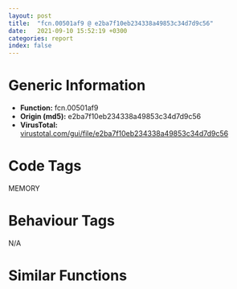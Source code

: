 ```yaml
---
layout: post
title:  "fcn.00501af9 @ e2ba7f10eb234338a49853c34d7d9c56"
date:   2021-09-10 15:52:19 +0300
categories: report
index: false
---
```


# Generic Information
- **Function:** fcn.00501af9
- **Origin (md5):** e2ba7f10eb234338a49853c34d7d9c56
- **VirusTotal:** [virustotal.com/gui/file/e2ba7f10eb234338a49853c34d7d9c56][virustotal_ref]

# Code Tags
<span class="tag" id="MEMORY">MEMORY</span>


# Behaviour Tags
<span class="bhv-tag" id="na">N/A</span>

# Similar Functions
<script type="text/javascript" src="https://www.gstatic.com/charts/loader.js"></script>
<script type="text/javascript">

    google.charts.load('current', {'packages':['corechart']});
    google.charts.setOnLoadCallback(drawChart);

    function drawChart() {
    var data = new google.visualization.DataTable();
        data.addColumn('number', 'X');
        data.addColumn('number', 'Y');
        data.addColumn({type: 'string', role: 'tooltip', 'p': {'html': true}});
        data.addColumn({'type': 'string', 'role': 'style'});
        
        data.addRows([
    [8.186683654785156, -32.507469177246094, '<b><a href="/report/fcn.00501af9@e2ba7f10eb234338a49853c34d7d9c56">fcn.00501af9</a><br>@e2ba7f10eb234338a49853c34d7d9c56</b><br>mov edi, edi<br>push ebp<br>mov ebp, esp<br>sub esp, 0x18<br>push ebx<br>push esi<br>push edi<br>xor ebx, ebx<br>push 1<br>push ebx<br>push ebx<br>push dword[ebp+8]<br>mov dword[ebp-0x10], ebx<br>mov dword[ebp-0xc], ebx<br>call fcn.004f6057<br>mov dword[ebp-0x18], eax<br>and eax, edx<br>add esp, 0x10<br>mov dword[ebp-0x14], edx<br>cmp eax, 0xffffffff<br>je 0x501b81<br>push 2<br>push ebx<br>push ebx<br>push dword[ebp+8]<br>call fcn.004f6057<br>mov ecx, eax<br>and ecx, edx<br>add esp, 0x10<br>cmp ecx, 0xffffffff<br>je 0x501b81<br>mov esi, dword[ebp+0xc]<br>mov edi, dword[ebp+0x10]<br>sub esi, eax<br>sbb edi, edx<br>js 0x501c16<br>jg 0x501b5a<br>cmp esi, ebx<br>jbe 0x501c16<br>mov ebx, 0x1000<br>push ebx<br>push 8<br>call dword[sym.imp.KERNEL32.dll_GetProcessHeap]<br>push eax<br>call dword[sym.imp.KERNEL32.dll_HeapAlloc]<br>mov dword[ebp-4], eax<br>test eax, eax<br>jne 0x501b8d<br>call fcn.004f4023<br>mov dword[eax], 0xc<br>call fcn.004f4023<br>mov eax, dword[eax]<br>pop edi<br>pop esi<br>pop ebx<br>leave <br>ret <br>push 0x8000<br>push dword[ebp+8]<br>call fcn.004f77dc<br>pop ecx<br>pop ecx<br>mov dword[ebp-8], eax<br>test edi, edi<br>jl 0x501bad<br>jg 0x501ba9<br>cmp esi, ebx<br>jb 0x501bad<br>mov eax, ebx<br>jmp 0x501baf<br>mov eax, esi<br>push eax<br>push dword[ebp-4]<br>push dword[ebp+8]<br>call fcn.004fb462<br>add esp, 0xc<br>cmp eax, 0xffffffff<br>je 0x501bf9<br>cdq <br>sub esi, eax<br>sbb edi, edx<br>js 0x501bd0<br>jg 0x501b9f<br>test esi, esi<br>jne 0x501b9f<br>mov esi, dword[ebp-0x10]<br>push dword[ebp-8]<br>push dword[ebp+8]<br>call fcn.004f77dc<br>pop ecx<br>pop ecx<br>push dword[ebp-4]<br>push 0<br>call dword[sym.imp.KERNEL32.dll_GetProcessHeap]<br>push eax<br>call dword[sym.imp.KERNEL32.dll_HeapFree]<br>xor ebx, ebx<br>jmp 0x501c7f<br>call fcn.004f4036<br>cmp dword[eax], 5<br>jne 0x501c0e<br>call fcn.004f4023<br>mov dword[eax], 0xd<br>or esi, 0xffffffff<br>mov dword[ebp-0xc], esi<br>jmp 0x501bd3<br>cmp edi, ebx<br>jg 0x501c8b<br>jl 0x501c20<br>cmp esi, ebx<br>jae 0x501c8b<br>push ebx<br>push dword[ebp+0x10]<br>push dword[ebp+0xc]<br>push dword[ebp+8]<br>call fcn.004f6057<br>and eax, edx<br>add esp, 0x10<br>cmp eax, 0xffffffff<br>je 0x501b81<br>push dword[ebp+8]<br>call fcn.00501486<br>pop ecx<br>push eax<br>call dword[sym.imp.KERNEL32.dll_SetEndOfFile]<br>neg eax<br>sbb eax, eax<br>neg eax<br>dec eax<br>cdq <br>mov dword[ebp-0x10], eax<br>and eax, edx<br>mov dword[ebp-0xc], edx<br>cmp eax, 0xffffffff<br>jne 0x501c8b<br>call fcn.004f4023<br>mov dword[eax], 0xd<br>call fcn.004f4036<br>mov esi, eax<br>call dword[sym.imp.KERNEL32.dll_GetLastError]<br>mov dword[esi], eax<br>mov esi, dword[ebp-0x10]<br>and esi, dword[ebp-0xc]<br>cmp esi, 0xffffffff<br>je 0x501b81<br>push ebx<br>push dword[ebp-0x14]<br>push dword[ebp-0x18]<br>push dword[ebp+8]<br>call fcn.004f6057<br>and eax, edx<br>add esp, 0x10<br>cmp eax, 0xffffffff<br>je 0x501b81<br>xor eax, eax<br>jmp 0x501b88<br><eoc> ', 'point { fill-color: #e0440e; }'],
[91.8215103149414, -109.82478332519531, '<b><a href="/report/fcn.00490f71@289859175c221b107317af7727d26c17">fcn.00490f71</a><br>@289859175c221b107317af7727d26c17</b><br>mov edi, edi<br>push ebp<br>mov ebp, esp<br>sub esp, 0x18<br>push ebx<br>push esi<br>push edi<br>xor ebx, ebx<br>push 1<br>push ebx<br>push ebx<br>push dword[ebp+8]<br>mov dword[ebp-0x10], ebx<br>mov dword[ebp-0xc], ebx<br>call fcn.0047d67d<br>mov dword[ebp-0x18], eax<br>and eax, edx<br>add esp, 0x10<br>mov dword[ebp-0x14], edx<br>cmp eax, 0xffffffff<br>je 0x490ff9<br>push 2<br>push ebx<br>push ebx<br>push dword[ebp+8]<br>call fcn.0047d67d<br>mov ecx, eax<br>and ecx, edx<br>add esp, 0x10<br>cmp ecx, 0xffffffff<br>je 0x490ff9<br>mov esi, dword[ebp+0xc]<br>mov edi, dword[ebp+0x10]<br>sub esi, eax<br>sbb edi, edx<br>js 0x49108e<br>jg 0x490fd2<br>cmp esi, ebx<br>jbe 0x49108e<br>mov ebx, 0x1000<br>push ebx<br>push 8<br>call dword[sym.imp.KERNEL32.dll_GetProcessHeap]<br>push eax<br>call dword[sym.imp.KERNEL32.dll_HeapAlloc]<br>mov dword[ebp-4], eax<br>test eax, eax<br>jne 0x491005<br>call fcn.0047beaf<br>mov dword[eax], 0xc<br>call fcn.0047beaf<br>mov eax, dword[eax]<br>pop edi<br>pop esi<br>pop ebx<br>leave <br>ret <br>push 0x8000<br>push dword[ebp+8]<br>call fcn.00491127<br>pop ecx<br>pop ecx<br>mov dword[ebp-8], eax<br>test edi, edi<br>jl 0x491025<br>jg 0x491021<br>cmp esi, ebx<br>jb 0x491025<br>mov eax, ebx<br>jmp 0x491027<br>mov eax, esi<br>push eax<br>push dword[ebp-4]<br>push dword[ebp+8]<br>call fcn.0047e540<br>add esp, 0xc<br>cmp eax, 0xffffffff<br>je 0x491071<br>cdq <br>sub esi, eax<br>sbb edi, edx<br>js 0x491048<br>jg 0x491017<br>test esi, esi<br>ja 0x491017<br>mov esi, dword[ebp-0x10]<br>push dword[ebp-8]<br>push dword[ebp+8]<br>call fcn.00491127<br>pop ecx<br>pop ecx<br>push dword[ebp-4]<br>push 0<br>call dword[sym.imp.KERNEL32.dll_GetProcessHeap]<br>push eax<br>call dword[sym.imp.KERNEL32.dll_HeapFree]<br>xor ebx, ebx<br>jmp 0x4910f7<br>call fcn.0047bec2<br>cmp dword[eax], 5<br>jne 0x491086<br>call fcn.0047beaf<br>mov dword[eax], 0xd<br>or esi, 0xffffffff<br>mov dword[ebp-0xc], esi<br>jmp 0x49104b<br>cmp edi, ebx<br>jg 0x491103<br>jl 0x491098<br>cmp esi, ebx<br>jae 0x491103<br>push ebx<br>push dword[ebp+0x10]<br>push dword[ebp+0xc]<br>push dword[ebp+8]<br>call fcn.0047d67d<br>and eax, edx<br>add esp, 0x10<br>cmp eax, 0xffffffff<br>je 0x490ff9<br>push dword[ebp+8]<br>call fcn.0048ac79<br>pop ecx<br>push eax<br>call dword[sym.imp.KERNEL32.dll_SetEndOfFile]<br>neg eax<br>sbb eax, eax<br>neg eax<br>dec eax<br>cdq <br>mov dword[ebp-0x10], eax<br>and eax, edx<br>mov dword[ebp-0xc], edx<br>cmp eax, 0xffffffff<br>jne 0x491103<br>call fcn.0047beaf<br>mov dword[eax], 0xd<br>call fcn.0047bec2<br>mov esi, eax<br>call dword[sym.imp.KERNEL32.dll_GetLastError]<br>mov dword[esi], eax<br>mov esi, dword[ebp-0x10]<br>and esi, dword[ebp-0xc]<br>cmp esi, 0xffffffff<br>je 0x490ff9<br>push ebx<br>push dword[ebp-0x14]<br>push dword[ebp-0x18]<br>push dword[ebp+8]<br>call fcn.0047d67d<br>and eax, edx<br>add esp, 0x10<br>cmp eax, 0xffffffff<br>je 0x490ff9<br>xor eax, eax<br>jmp 0x491000<br><eoc> ', 'null'],
[116.27040100097656, 29.93545913696289, '<b><a href="/report/fcn.0049987e@4fe6510221c33bf023f6abed461fc13f">fcn.0049987e</a><br>@4fe6510221c33bf023f6abed461fc13f</b><br>mov edi, edi<br>push ebp<br>mov ebp, esp<br>sub esp, 0x18<br>push ebx<br>push esi<br>push edi<br>xor ebx, ebx<br>push 1<br>push ebx<br>push ebx<br>push dword[ebp+8]<br>mov dword[ebp-0x10], ebx<br>mov dword[ebp-0xc], ebx<br>call fcn.00496529<br>mov dword[ebp-0x18], eax<br>and eax, edx<br>add esp, 0x10<br>mov dword[ebp-0x14], edx<br>cmp eax, 0xffffffff<br>je 0x499906<br>push 2<br>push ebx<br>push ebx<br>push dword[ebp+8]<br>call fcn.00496529<br>mov ecx, eax<br>and ecx, edx<br>add esp, 0x10<br>cmp ecx, 0xffffffff<br>je 0x499906<br>mov esi, dword[ebp+0xc]<br>mov edi, dword[ebp+0x10]<br>sub esi, eax<br>sbb edi, edx<br>js 0x49999b<br>jg 0x4998df<br>cmp esi, ebx<br>jbe 0x49999b<br>mov ebx, 0x1000<br>push ebx<br>push 8<br>call dword[sym.imp.KERNEL32.dll_GetProcessHeap]<br>push eax<br>call dword[sym.imp.KERNEL32.dll_HeapAlloc]<br>mov dword[ebp-4], eax<br>test eax, eax<br>jne 0x499912<br>call fcn.00490ec2<br>mov dword[eax], 0xc<br>call fcn.00490ec2<br>mov eax, dword[eax]<br>pop edi<br>pop esi<br>pop ebx<br>leave <br>ret <br>push 0x8000<br>push dword[ebp+8]<br>call fcn.0049a060<br>pop ecx<br>pop ecx<br>mov dword[ebp-8], eax<br>test edi, edi<br>jl 0x499932<br>jg 0x49992e<br>cmp esi, ebx<br>jb 0x499932<br>mov eax, ebx<br>jmp 0x499934<br>mov eax, esi<br>push eax<br>push dword[ebp-4]<br>push dword[ebp+8]<br>call fcn.004948d2<br>add esp, 0xc<br>cmp eax, 0xffffffff<br>je 0x49997e<br>cdq <br>sub esi, eax<br>sbb edi, edx<br>js 0x499955<br>jg 0x499924<br>test esi, esi<br>jne 0x499924<br>mov esi, dword[ebp-0x10]<br>push dword[ebp-8]<br>push dword[ebp+8]<br>call fcn.0049a060<br>pop ecx<br>pop ecx<br>push dword[ebp-4]<br>push 0<br>call dword[sym.imp.KERNEL32.dll_GetProcessHeap]<br>push eax<br>call dword[sym.imp.KERNEL32.dll_HeapFree]<br>xor ebx, ebx<br>jmp 0x499a04<br>call fcn.00490ed5<br>cmp dword[eax], 5<br>jne 0x499993<br>call fcn.00490ec2<br>mov dword[eax], 0xd<br>or esi, 0xffffffff<br>mov dword[ebp-0xc], esi<br>jmp 0x499958<br>cmp edi, ebx<br>jg 0x499a10<br>jl 0x4999a5<br>cmp esi, ebx<br>jae 0x499a10<br>push ebx<br>push dword[ebp+0x10]<br>push dword[ebp+0xc]<br>push dword[ebp+8]<br>call fcn.00496529<br>and eax, edx<br>add esp, 0x10<br>cmp eax, 0xffffffff<br>je 0x499906<br>push dword[ebp+8]<br>call fcn.00499010<br>pop ecx<br>push eax<br>call dword[sym.imp.KERNEL32.dll_SetEndOfFile]<br>neg eax<br>sbb eax, eax<br>neg eax<br>dec eax<br>cdq <br>mov dword[ebp-0x10], eax<br>and eax, edx<br>mov dword[ebp-0xc], edx<br>cmp eax, 0xffffffff<br>jne 0x499a10<br>call fcn.00490ec2<br>mov dword[eax], 0xd<br>call fcn.00490ed5<br>mov esi, eax<br>call dword[sym.imp.KERNEL32.dll_GetLastError]<br>mov dword[esi], eax<br>mov esi, dword[ebp-0x10]<br>and esi, dword[ebp-0xc]<br>cmp esi, 0xffffffff<br>je 0x499906<br>push ebx<br>push dword[ebp-0x14]<br>push dword[ebp-0x18]<br>push dword[ebp+8]<br>call fcn.00496529<br>and eax, edx<br>add esp, 0x10<br>cmp eax, 0xffffffff<br>je 0x499906<br>xor eax, eax<br>jmp 0x49990d<br><eoc> ', 'null'],
[190.28598022460938, 134.5206298828125, '<b><a href="/report/fcn.0044f555@418e0921f3a9bd4f5bc0dcc59623b5a1">fcn.0044f555</a><br>@418e0921f3a9bd4f5bc0dcc59623b5a1</b><br>mov edi, edi<br>push ebp<br>mov ebp, esp<br>sub esp, 0x18<br>push ebx<br>push esi<br>push edi<br>xor ebx, ebx<br>push 1<br>push ebx<br>push ebx<br>push dword[ebp+8]<br>mov dword[ebp-0x10], ebx<br>mov dword[ebp-0xc], ebx<br>call fcn.0044dcc7<br>mov dword[ebp-0x18], eax<br>and eax, edx<br>add esp, 0x10<br>mov dword[ebp-0x14], edx<br>cmp eax, 0xffffffff<br>je 0x44f5dd<br>push 2<br>push ebx<br>push ebx<br>push dword[ebp+8]<br>call fcn.0044dcc7<br>mov ecx, eax<br>and ecx, edx<br>add esp, 0x10<br>cmp ecx, 0xffffffff<br>je 0x44f5dd<br>mov esi, dword[ebp+0xc]<br>mov edi, dword[ebp+0x10]<br>sub esi, eax<br>sbb edi, edx<br>js 0x44f672<br>jg 0x44f5b6<br>cmp esi, ebx<br>jbe 0x44f672<br>mov ebx, 0x1000<br>push ebx<br>push 8<br>call dword[sym.imp.KERNEL32.dll_GetProcessHeap]<br>push eax<br>call dword[sym.imp.KERNEL32.dll_HeapAlloc]<br>mov dword[ebp-4], eax<br>test eax, eax<br>jne 0x44f5e9<br>call fcn.004409c0<br>mov dword[eax], 0xc<br>call fcn.004409c0<br>mov eax, dword[eax]<br>pop edi<br>pop esi<br>pop ebx<br>leave <br>ret <br>push 0x8000<br>push dword[ebp+8]<br>call fcn.0044ff01<br>pop ecx<br>pop ecx<br>mov dword[ebp-8], eax<br>test edi, edi<br>jl 0x44f609<br>jg 0x44f605<br>cmp esi, ebx<br>jb 0x44f609<br>mov eax, ebx<br>jmp 0x44f60b<br>mov eax, esi<br>push eax<br>push dword[ebp-4]<br>push dword[ebp+8]<br>call fcn.00445306<br>add esp, 0xc<br>cmp eax, 0xffffffff<br>je 0x44f655<br>cdq <br>sub esi, eax<br>sbb edi, edx<br>js 0x44f62c<br>jg 0x44f5fb<br>test esi, esi<br>jne 0x44f5fb<br>mov esi, dword[ebp-0x10]<br>push dword[ebp-8]<br>push dword[ebp+8]<br>call fcn.0044ff01<br>pop ecx<br>pop ecx<br>push dword[ebp-4]<br>push 0<br>call dword[sym.imp.KERNEL32.dll_GetProcessHeap]<br>push eax<br>call dword[sym.imp.KERNEL32.dll_HeapFree]<br>xor ebx, ebx<br>jmp 0x44f6db<br>call fcn.004409d3<br>cmp dword[eax], 5<br>jne 0x44f66a<br>call fcn.004409c0<br>mov dword[eax], 0xd<br>or esi, 0xffffffff<br>mov dword[ebp-0xc], esi<br>jmp 0x44f62f<br>cmp edi, ebx<br>jg 0x44f6e7<br>jl 0x44f67c<br>cmp esi, ebx<br>jae 0x44f6e7<br>push ebx<br>push dword[ebp+0x10]<br>push dword[ebp+0xc]<br>push dword[ebp+8]<br>call fcn.0044dcc7<br>and eax, edx<br>add esp, 0x10<br>cmp eax, 0xffffffff<br>je 0x44f5dd<br>push dword[ebp+8]<br>call fcn.0044e0f8<br>pop ecx<br>push eax<br>call dword[sym.imp.KERNEL32.dll_SetEndOfFile]<br>neg eax<br>sbb eax, eax<br>neg eax<br>dec eax<br>cdq <br>mov dword[ebp-0x10], eax<br>and eax, edx<br>mov dword[ebp-0xc], edx<br>cmp eax, 0xffffffff<br>jne 0x44f6e7<br>call fcn.004409c0<br>mov dword[eax], 0xd<br>call fcn.004409d3<br>mov esi, eax<br>call dword[sym.imp.KERNEL32.dll_GetLastError]<br>mov dword[esi], eax<br>mov esi, dword[ebp-0x10]<br>and esi, dword[ebp-0xc]<br>cmp esi, 0xffffffff<br>je 0x44f5dd<br>push ebx<br>push dword[ebp-0x14]<br>push dword[ebp-0x18]<br>push dword[ebp+8]<br>call fcn.0044dcc7<br>and eax, edx<br>add esp, 0x10<br>cmp eax, 0xffffffff<br>je 0x44f5dd<br>xor eax, eax<br>jmp 0x44f5e4<br><eoc> ', 'null'],
[-255.73577880859375, 25.40961456298828, '<b><a href="/report/fcn.0042d949@de21a548b66aa6c0b17491b6a31e14fa">fcn.0042d949</a><br>@de21a548b66aa6c0b17491b6a31e14fa</b><br>push ebp<br>mov ebp, esp<br>sub esp, 0x18<br>push ebx<br>push esi<br>push edi<br>xor ebx, ebx<br>push 1<br>push ebx<br>push ebx<br>push dword[ebp+8]<br>mov dword[ebp-0x10], ebx<br>mov dword[ebp-0xc], ebx<br>call fcn.00426b3b<br>mov dword[ebp-0x18], eax<br>and eax, edx<br>add esp, 0x10<br>cmp eax, 0xffffffff<br>mov dword[ebp-0x14], edx<br>je 0x42d9cf<br>push 2<br>push ebx<br>push ebx<br>push dword[ebp+8]<br>call fcn.00426b3b<br>mov ecx, eax<br>and ecx, edx<br>add esp, 0x10<br>cmp ecx, 0xffffffff<br>je 0x42d9cf<br>mov esi, dword[ebp+0xc]<br>mov edi, dword[ebp+0x10]<br>sub esi, eax<br>sbb edi, edx<br>js 0x42da64<br>jg 0x42d9a8<br>cmp esi, ebx<br>jbe 0x42da64<br>mov ebx, 0x1000<br>push ebx<br>push 8<br>call dword[sym.imp.KERNEL32.dll_GetProcessHeap]<br>push eax<br>call dword[sym.imp.KERNEL32.dll_HeapAlloc]<br>test eax, eax<br>mov dword[ebp-4], eax<br>jne 0x42d9db<br>call fcn.00410c8f<br>mov dword[eax], 0xc<br>call fcn.00410c8f<br>mov eax, dword[eax]<br>pop edi<br>pop esi<br>pop ebx<br>leave <br>ret <br>push 0x8000<br>push dword[ebp+8]<br>call fcn.0042e40e<br>pop ecx<br>pop ecx<br>mov dword[ebp-8], eax<br>test edi, edi<br>jl 0x42d9fb<br>jg 0x42d9f7<br>cmp esi, ebx<br>jb 0x42d9fb<br>mov eax, ebx<br>jmp 0x42d9fd<br>mov eax, esi<br>push eax<br>push dword[ebp-4]<br>push dword[ebp+8]<br>call fcn.00416d30<br>add esp, 0xc<br>cmp eax, 0xffffffff<br>je 0x42da47<br>cdq <br>sub esi, eax<br>sbb edi, edx<br>js 0x42da1e<br>jg 0x42d9ed<br>test esi, esi<br>ja 0x42d9ed<br>mov esi, dword[ebp-0x10]<br>push dword[ebp-8]<br>push dword[ebp+8]<br>call fcn.0042e40e<br>pop ecx<br>pop ecx<br>push dword[ebp-4]<br>push 0<br>call dword[sym.imp.KERNEL32.dll_GetProcessHeap]<br>push eax<br>call dword[sym.imp.KERNEL32.dll_HeapFree]<br>xor ebx, ebx<br>jmp 0x42dacd<br>call fcn.00410ca2<br>cmp dword[eax], 5<br>jne 0x42da5c<br>call fcn.00410c8f<br>mov dword[eax], 0xd<br>or esi, 0xffffffff<br>mov dword[ebp-0xc], esi<br>jmp 0x42da21<br>cmp edi, ebx<br>jg 0x42dad9<br>jl 0x42da6e<br>cmp esi, ebx<br>jae 0x42dad9<br>push ebx<br>push dword[ebp+0x10]<br>push dword[ebp+0xc]<br>push dword[ebp+8]<br>call fcn.00426b3b<br>and eax, edx<br>add esp, 0x10<br>cmp eax, 0xffffffff<br>je 0x42d9cf<br>push dword[ebp+8]<br>call fcn.00428a53<br>pop ecx<br>push eax<br>call dword[sym.imp.KERNEL32.dll_SetEndOfFile]<br>neg eax<br>sbb eax, eax<br>neg eax<br>dec eax<br>cdq <br>mov dword[ebp-0x10], eax<br>and eax, edx<br>cmp eax, 0xffffffff<br>mov dword[ebp-0xc], edx<br>jne 0x42dad9<br>call fcn.00410c8f<br>mov dword[eax], 0xd<br>call fcn.00410ca2<br>mov esi, eax<br>call dword[sym.imp.KERNEL32.dll_GetLastError]<br>mov dword[esi], eax<br>mov esi, dword[ebp-0x10]<br>and esi, dword[ebp-0xc]<br>cmp esi, 0xffffffff<br>je 0x42d9cf<br>push ebx<br>push dword[ebp-0x14]<br>push dword[ebp-0x18]<br>push dword[ebp+8]<br>call fcn.00426b3b<br>and eax, edx<br>add esp, 0x10<br>cmp eax, 0xffffffff<br>je 0x42d9cf<br>xor eax, eax<br>jmp 0x42d9d6<br><eoc> ', 'null'],
[78.54615020751953, 161.25904846191406, '<b><a href="/report/fcn.00577d02@c60344b51fa39a329b92557d24ff7670">fcn.00577d02</a><br>@c60344b51fa39a329b92557d24ff7670</b><br>mov edi, edi<br>push ebp<br>mov ebp, esp<br>sub esp, 0x18<br>push ebx<br>push esi<br>push edi<br>xor ebx, ebx<br>push 1<br>push ebx<br>push ebx<br>push dword[ebp+8]<br>mov dword[ebp-0x10], ebx<br>mov dword[ebp-0xc], ebx<br>call fcn.00575daa<br>mov dword[ebp-0x18], eax<br>and eax, edx<br>add esp, 0x10<br>mov dword[ebp-0x14], edx<br>cmp eax, 0xffffffff<br>je 0x577d8a<br>push 2<br>push ebx<br>push ebx<br>push dword[ebp+8]<br>call fcn.00575daa<br>mov ecx, eax<br>and ecx, edx<br>add esp, 0x10<br>cmp ecx, 0xffffffff<br>je 0x577d8a<br>mov esi, dword[ebp+0xc]<br>mov edi, dword[ebp+0x10]<br>sub esi, eax<br>sbb edi, edx<br>js 0x577e1f<br>jg 0x577d63<br>cmp esi, ebx<br>jbe 0x577e1f<br>mov ebx, 0x1000<br>push ebx<br>push 8<br>call dword[sym.imp.KERNEL32.dll_GetProcessHeap]<br>push eax<br>call dword[sym.imp.KERNEL32.dll_HeapAlloc]<br>mov dword[ebp-4], eax<br>test eax, eax<br>jne 0x577d96<br>call fcn.00575c5a<br>mov dword[eax], 0xc<br>call fcn.00575c5a<br>mov eax, dword[eax]<br>pop edi<br>pop esi<br>pop ebx<br>leave <br>ret <br>push 0x8000<br>push dword[ebp+8]<br>call fcn.0057468b<br>pop ecx<br>pop ecx<br>mov dword[ebp-8], eax<br>test edi, edi<br>jl 0x577db6<br>jg 0x577db2<br>cmp esi, ebx<br>jb 0x577db6<br>mov eax, ebx<br>jmp 0x577db8<br>mov eax, esi<br>push eax<br>push dword[ebp-4]<br>push dword[ebp+8]<br>call fcn.0057661f<br>add esp, 0xc<br>cmp eax, 0xffffffff<br>je 0x577e02<br>cdq <br>sub esi, eax<br>sbb edi, edx<br>js 0x577dd9<br>jg 0x577da8<br>test esi, esi<br>ja 0x577da8<br>mov esi, dword[ebp-0x10]<br>push dword[ebp-8]<br>push dword[ebp+8]<br>call fcn.0057468b<br>pop ecx<br>pop ecx<br>push dword[ebp-4]<br>push 0<br>call dword[sym.imp.KERNEL32.dll_GetProcessHeap]<br>push eax<br>call dword[sym.imp.KERNEL32.dll_HeapFree]<br>xor ebx, ebx<br>jmp 0x577e88<br>call fcn.00575c6d<br>cmp dword[eax], 5<br>jne 0x577e17<br>call fcn.00575c5a<br>mov dword[eax], 0xd<br>or esi, 0xffffffff<br>mov dword[ebp-0xc], esi<br>jmp 0x577ddc<br>cmp edi, ebx<br>jg 0x577e94<br>jl 0x577e29<br>cmp esi, ebx<br>jae 0x577e94<br>push ebx<br>push dword[ebp+0x10]<br>push dword[ebp+0xc]<br>push dword[ebp+8]<br>call fcn.00575daa<br>and eax, edx<br>add esp, 0x10<br>cmp eax, 0xffffffff<br>je 0x577d8a<br>push dword[ebp+8]<br>call fcn.0057818d<br>pop ecx<br>push eax<br>call dword[sym.imp.KERNEL32.dll_SetEndOfFile]<br>neg eax<br>sbb eax, eax<br>neg eax<br>dec eax<br>cdq <br>mov dword[ebp-0x10], eax<br>and eax, edx<br>mov dword[ebp-0xc], edx<br>cmp eax, 0xffffffff<br>jne 0x577e94<br>call fcn.00575c5a<br>mov dword[eax], 0xd<br>call fcn.00575c6d<br>mov esi, eax<br>call dword[sym.imp.KERNEL32.dll_GetLastError]<br>mov dword[esi], eax<br>mov esi, dword[ebp-0x10]<br>and esi, dword[ebp-0xc]<br>cmp esi, 0xffffffff<br>je 0x577d8a<br>push ebx<br>push dword[ebp-0x14]<br>push dword[ebp-0x18]<br>push dword[ebp+8]<br>call fcn.00575daa<br>and eax, edx<br>add esp, 0x10<br>cmp eax, 0xffffffff<br>je 0x577d8a<br>xor eax, eax<br>jmp 0x577d91<br><eoc> ', 'null'],
[198.17208862304688, -68.2850112915039, '<b><a href="/report/fcn.10122534@89dc67d2f980e8488f97b1bf8cb24258">fcn.10122534</a><br>@89dc67d2f980e8488f97b1bf8cb24258</b><br>mov edi, edi<br>push ebp<br>mov ebp, esp<br>sub esp, 0x18<br>push ebx<br>push esi<br>push edi<br>xor ebx, ebx<br>push 1<br>push ebx<br>push ebx<br>push dword[ebp+8]<br>mov dword[ebp-0x10], ebx<br>mov dword[ebp-0xc], ebx<br>call fcn.1011c577<br>mov dword[ebp-0x18], eax<br>and eax, edx<br>add esp, 0x10<br>mov dword[ebp-0x14], edx<br>cmp eax, 0xffffffff<br>je 0x101225bc<br>push 2<br>push ebx<br>push ebx<br>push dword[ebp+8]<br>call fcn.1011c577<br>mov ecx, eax<br>and ecx, edx<br>add esp, 0x10<br>cmp ecx, 0xffffffff<br>je 0x101225bc<br>mov esi, dword[ebp+0xc]<br>mov edi, dword[ebp+0x10]<br>sub esi, eax<br>sbb edi, edx<br>js 0x10122651<br>jg 0x10122595<br>cmp esi, ebx<br>jbe 0x10122651<br>mov ebx, 0x1000<br>push ebx<br>push 8<br>call dword[sym.imp.KERNEL32.dll_GetProcessHeap]<br>push eax<br>call dword[sym.imp.KERNEL32.dll_HeapAlloc]<br>mov dword[ebp-4], eax<br>test eax, eax<br>jne 0x101225c8<br>call fcn.10105d26<br>mov dword[eax], 0xc<br>call fcn.10105d26<br>mov eax, dword[eax]<br>pop edi<br>pop esi<br>pop ebx<br>leave <br>ret <br>push 0x8000<br>push dword[ebp+8]<br>call fcn.101226ea<br>pop ecx<br>pop ecx<br>mov dword[ebp-8], eax<br>test edi, edi<br>jl 0x101225e8<br>jg 0x101225e4<br>cmp esi, ebx<br>jb 0x101225e8<br>mov eax, ebx<br>jmp 0x101225ea<br>mov eax, esi<br>push eax<br>push dword[ebp-4]<br>push dword[ebp+8]<br>call fcn.10116ed7<br>add esp, 0xc<br>cmp eax, 0xffffffff<br>je 0x10122634<br>cdq <br>sub esi, eax<br>sbb edi, edx<br>js 0x1012260b<br>jg 0x101225da<br>test esi, esi<br>ja 0x101225da<br>mov esi, dword[ebp-0x10]<br>push dword[ebp-8]<br>push dword[ebp+8]<br>call fcn.101226ea<br>pop ecx<br>pop ecx<br>push dword[ebp-4]<br>push 0<br>call dword[sym.imp.KERNEL32.dll_GetProcessHeap]<br>push eax<br>call dword[sym.imp.KERNEL32.dll_HeapFree]<br>xor ebx, ebx<br>jmp 0x101226ba<br>call fcn.10105d39<br>cmp dword[eax], 5<br>jne 0x10122649<br>call fcn.10105d26<br>mov dword[eax], 0xd<br>or esi, 0xffffffff<br>mov dword[ebp-0xc], esi<br>jmp 0x1012260e<br>cmp edi, ebx<br>jg 0x101226c6<br>jl 0x1012265b<br>cmp esi, ebx<br>jae 0x101226c6<br>push ebx<br>push dword[ebp+0x10]<br>push dword[ebp+0xc]<br>push dword[ebp+8]<br>call fcn.1011c577<br>and eax, edx<br>add esp, 0x10<br>cmp eax, 0xffffffff<br>je 0x101225bc<br>push dword[ebp+8]<br>call fcn.1011fbfb<br>pop ecx<br>push eax<br>call dword[sym.imp.KERNEL32.dll_SetEndOfFile]<br>neg eax<br>sbb eax, eax<br>neg eax<br>dec eax<br>cdq <br>mov dword[ebp-0x10], eax<br>and eax, edx<br>mov dword[ebp-0xc], edx<br>cmp eax, 0xffffffff<br>jne 0x101226c6<br>call fcn.10105d26<br>mov dword[eax], 0xd<br>call fcn.10105d39<br>mov esi, eax<br>call dword[sym.imp.KERNEL32.dll_GetLastError]<br>mov dword[esi], eax<br>mov esi, dword[ebp-0x10]<br>and esi, dword[ebp-0xc]<br>cmp esi, 0xffffffff<br>je 0x101225bc<br>push ebx<br>push dword[ebp-0x14]<br>push dword[ebp-0x18]<br>push dword[ebp+8]<br>call fcn.1011c577<br>and eax, edx<br>add esp, 0x10<br>cmp eax, 0xffffffff<br>je 0x101225bc<br>xor eax, eax<br>jmp 0x101225c3<br><eoc> ', 'null'],
[-2.728518009185791, 81.4830093383789, '<b><a href="/report/fcn.0043c2db@9964b63070116cfb2469e51850178af1">fcn.0043c2db</a><br>@9964b63070116cfb2469e51850178af1</b><br>mov edi, edi<br>push ebp<br>mov ebp, esp<br>sub esp, 0x18<br>push ebx<br>push esi<br>push edi<br>xor ebx, ebx<br>push 1<br>push ebx<br>push ebx<br>push dword[ebp+8]<br>mov dword[ebp-0x10], ebx<br>mov dword[ebp-0xc], ebx<br>call fcn.00439e44<br>mov dword[ebp-0x18], eax<br>and eax, edx<br>add esp, 0x10<br>mov dword[ebp-0x14], edx<br>cmp eax, 0xffffffff<br>je 0x43c363<br>push 2<br>push ebx<br>push ebx<br>push dword[ebp+8]<br>call fcn.00439e44<br>mov ecx, eax<br>and ecx, edx<br>add esp, 0x10<br>cmp ecx, 0xffffffff<br>je 0x43c363<br>mov esi, dword[ebp+0xc]<br>mov edi, dword[ebp+0x10]<br>sub esi, eax<br>sbb edi, edx<br>js 0x43c3f8<br>jg 0x43c33c<br>cmp esi, ebx<br>jbe 0x43c3f8<br>mov ebx, 0x1000<br>push ebx<br>push 8<br>call dword[sym.imp.KERNEL32.dll_GetProcessHeap]<br>push eax<br>call dword[sym.imp.KERNEL32.dll_HeapAlloc]<br>mov dword[ebp-4], eax<br>test eax, eax<br>jne 0x43c36f<br>call fcn.0042c32b<br>mov dword[eax], 0xc<br>call fcn.0042c32b<br>mov eax, dword[eax]<br>pop edi<br>pop esi<br>pop ebx<br>leave <br>ret <br>push 0x8000<br>push dword[ebp+8]<br>call fcn.00428615<br>pop ecx<br>pop ecx<br>mov dword[ebp-8], eax<br>test edi, edi<br>jl 0x43c38f<br>jg 0x43c38b<br>cmp esi, ebx<br>jb 0x43c38f<br>mov eax, ebx<br>jmp 0x43c391<br>mov eax, esi<br>push eax<br>push dword[ebp-4]<br>push dword[ebp+8]<br>call fcn.00431391<br>add esp, 0xc<br>cmp eax, 0xffffffff<br>je 0x43c3db<br>cdq <br>sub esi, eax<br>sbb edi, edx<br>js 0x43c3b2<br>jg 0x43c381<br>test esi, esi<br>ja 0x43c381<br>mov esi, dword[ebp-0x10]<br>push dword[ebp-8]<br>push dword[ebp+8]<br>call fcn.00428615<br>pop ecx<br>pop ecx<br>push dword[ebp-4]<br>push 0<br>call dword[sym.imp.KERNEL32.dll_GetProcessHeap]<br>push eax<br>call dword[sym.imp.KERNEL32.dll_HeapFree]<br>xor ebx, ebx<br>jmp 0x43c461<br>call fcn.0042c33e<br>cmp dword[eax], 5<br>jne 0x43c3f0<br>call fcn.0042c32b<br>mov dword[eax], 0xd<br>or esi, 0xffffffff<br>mov dword[ebp-0xc], esi<br>jmp 0x43c3b5<br>cmp edi, ebx<br>jg 0x43c46d<br>jl 0x43c402<br>cmp esi, ebx<br>jae 0x43c46d<br>push ebx<br>push dword[ebp+0x10]<br>push dword[ebp+0xc]<br>push dword[ebp+8]<br>call fcn.00439e44<br>and eax, edx<br>add esp, 0x10<br>cmp eax, 0xffffffff<br>je 0x43c363<br>push dword[ebp+8]<br>call fcn.0042e296<br>pop ecx<br>push eax<br>call dword[sym.imp.KERNEL32.dll_SetEndOfFile]<br>neg eax<br>sbb eax, eax<br>neg eax<br>dec eax<br>cdq <br>mov dword[ebp-0x10], eax<br>and eax, edx<br>mov dword[ebp-0xc], edx<br>cmp eax, 0xffffffff<br>jne 0x43c46d<br>call fcn.0042c32b<br>mov dword[eax], 0xd<br>call fcn.0042c33e<br>mov esi, eax<br>call dword[sym.imp.KERNEL32.dll_GetLastError]<br>mov dword[esi], eax<br>mov esi, dword[ebp-0x10]<br>and esi, dword[ebp-0xc]<br>cmp esi, 0xffffffff<br>je 0x43c363<br>push ebx<br>push dword[ebp-0x14]<br>push dword[ebp-0x18]<br>push dword[ebp+8]<br>call fcn.00439e44<br>and eax, edx<br>add esp, 0x10<br>cmp eax, 0xffffffff<br>je 0x43c363<br>xor eax, eax<br>jmp 0x43c36a<br><eoc> ', 'null'],
[248.19482421875, 34.59999084472656, '<b><a href="/report/fcn.004ae573@279a61b1e76da49531f1f16fd1102a2d">fcn.004ae573</a><br>@279a61b1e76da49531f1f16fd1102a2d</b><br>mov edi, edi<br>push ebp<br>mov ebp, esp<br>sub esp, 0x18<br>push ebx<br>push esi<br>push edi<br>xor ebx, ebx<br>push 1<br>push ebx<br>push ebx<br>push dword[ebp+8]<br>mov dword[ebp-0x10], ebx<br>mov dword[ebp-0xc], ebx<br>call fcn.004a9f8b<br>mov dword[ebp-0x18], eax<br>and eax, edx<br>add esp, 0x10<br>mov dword[ebp-0x14], edx<br>cmp eax, 0xffffffff<br>je 0x4ae5fb<br>push 2<br>push ebx<br>push ebx<br>push dword[ebp+8]<br>call fcn.004a9f8b<br>mov ecx, eax<br>and ecx, edx<br>add esp, 0x10<br>cmp ecx, 0xffffffff<br>je 0x4ae5fb<br>mov esi, dword[ebp+0xc]<br>mov edi, dword[ebp+0x10]<br>sub esi, eax<br>sbb edi, edx<br>js 0x4ae690<br>jg 0x4ae5d4<br>cmp esi, ebx<br>jbe 0x4ae690<br>mov ebx, 0x1000<br>push ebx<br>push 8<br>call dword[sym.imp.KERNEL32.dll_GetProcessHeap]<br>push eax<br>call dword[sym.imp.KERNEL32.dll_HeapAlloc]<br>mov dword[ebp-4], eax<br>test eax, eax<br>jne 0x4ae607<br>call fcn.00495b6c<br>mov dword[eax], 0xc<br>call fcn.00495b6c<br>mov eax, dword[eax]<br>pop edi<br>pop esi<br>pop ebx<br>leave <br>ret <br>push 0x8000<br>push dword[ebp+8]<br>call fcn.004ae729<br>pop ecx<br>pop ecx<br>mov dword[ebp-8], eax<br>test edi, edi<br>jl 0x4ae627<br>jg 0x4ae623<br>cmp esi, ebx<br>jb 0x4ae627<br>mov eax, ebx<br>jmp 0x4ae629<br>mov eax, esi<br>push eax<br>push dword[ebp-4]<br>push dword[ebp+8]<br>call fcn.0049fddf<br>add esp, 0xc<br>cmp eax, 0xffffffff<br>je 0x4ae673<br>cdq <br>sub esi, eax<br>sbb edi, edx<br>js 0x4ae64a<br>jg 0x4ae619<br>test esi, esi<br>ja 0x4ae619<br>mov esi, dword[ebp-0x10]<br>push dword[ebp-8]<br>push dword[ebp+8]<br>call fcn.004ae729<br>pop ecx<br>pop ecx<br>push dword[ebp-4]<br>push 0<br>call dword[sym.imp.KERNEL32.dll_GetProcessHeap]<br>push eax<br>call dword[sym.imp.KERNEL32.dll_HeapFree]<br>xor ebx, ebx<br>jmp 0x4ae6f9<br>call fcn.00495b7f<br>cmp dword[eax], 5<br>jne 0x4ae688<br>call fcn.00495b6c<br>mov dword[eax], 0xd<br>or esi, 0xffffffff<br>mov dword[ebp-0xc], esi<br>jmp 0x4ae64d<br>cmp edi, ebx<br>jg 0x4ae705<br>jl 0x4ae69a<br>cmp esi, ebx<br>jae 0x4ae705<br>push ebx<br>push dword[ebp+0x10]<br>push dword[ebp+0xc]<br>push dword[ebp+8]<br>call fcn.004a9f8b<br>and eax, edx<br>add esp, 0x10<br>cmp eax, 0xffffffff<br>je 0x4ae5fb<br>push dword[ebp+8]<br>call fcn.004aa774<br>pop ecx<br>push eax<br>call dword[sym.imp.KERNEL32.dll_SetEndOfFile]<br>neg eax<br>sbb eax, eax<br>neg eax<br>dec eax<br>cdq <br>mov dword[ebp-0x10], eax<br>and eax, edx<br>mov dword[ebp-0xc], edx<br>cmp eax, 0xffffffff<br>jne 0x4ae705<br>call fcn.00495b6c<br>mov dword[eax], 0xd<br>call fcn.00495b7f<br>mov esi, eax<br>call dword[sym.imp.KERNEL32.dll_GetLastError]<br>mov dword[esi], eax<br>mov esi, dword[ebp-0x10]<br>and esi, dword[ebp-0xc]<br>cmp esi, 0xffffffff<br>je 0x4ae5fb<br>push ebx<br>push dword[ebp-0x14]<br>push dword[ebp-0x18]<br>push dword[ebp+8]<br>call fcn.004a9f8b<br>and eax, edx<br>add esp, 0x10<br>cmp eax, 0xffffffff<br>je 0x4ae5fb<br>xor eax, eax<br>jmp 0x4ae602<br><eoc> ', 'null'],
[-238.61643981933594, -81.03190612792969, '<b><a href="/report/fcn.0041c5a3@6c5b0418e4a4c57d99cda47d2717045d">fcn.0041c5a3</a><br>@6c5b0418e4a4c57d99cda47d2717045d</b><br>push ebp<br>mov ebp, esp<br>sub esp, 0x18<br>push ebx<br>push esi<br>push edi<br>xor ebx, ebx<br>push 1<br>push ebx<br>push ebx<br>push dword[ebp+8]<br>mov dword[ebp-0x10], ebx<br>mov dword[ebp-0xc], ebx<br>call fcn.00414a2e<br>mov dword[ebp-0x18], eax<br>and eax, edx<br>add esp, 0x10<br>cmp eax, 0xffffffff<br>mov dword[ebp-0x14], edx<br>je 0x41c629<br>push 2<br>push ebx<br>push ebx<br>push dword[ebp+8]<br>call fcn.00414a2e<br>mov ecx, eax<br>and ecx, edx<br>add esp, 0x10<br>cmp ecx, 0xffffffff<br>je 0x41c629<br>mov esi, dword[ebp+0xc]<br>mov edi, dword[ebp+0x10]<br>sub esi, eax<br>sbb edi, edx<br>js 0x41c6be<br>jg 0x41c602<br>cmp esi, ebx<br>jbe 0x41c6be<br>mov ebx, 0x1000<br>push ebx<br>push 8<br>call dword[sym.imp.KERNEL32.dll_GetProcessHeap]<br>push eax<br>call dword[sym.imp.KERNEL32.dll_HeapAlloc]<br>test eax, eax<br>mov dword[ebp-4], eax<br>jne 0x41c635<br>call fcn.0040dff7<br>mov dword[eax], 0xc<br>call fcn.0040dff7<br>mov eax, dword[eax]<br>pop edi<br>pop esi<br>pop ebx<br>leave <br>ret <br>push 0x8000<br>push dword[ebp+8]<br>call fcn.0041c757<br>pop ecx<br>pop ecx<br>mov dword[ebp-8], eax<br>test edi, edi<br>jl 0x41c655<br>jg 0x41c651<br>cmp esi, ebx<br>jb 0x41c655<br>mov eax, ebx<br>jmp 0x41c657<br>mov eax, esi<br>push eax<br>push dword[ebp-4]<br>push dword[ebp+8]<br>call fcn.00409b83<br>add esp, 0xc<br>cmp eax, 0xffffffff<br>je 0x41c6a1<br>cdq <br>sub esi, eax<br>sbb edi, edx<br>js 0x41c678<br>jg 0x41c647<br>test esi, esi<br>ja 0x41c647<br>mov esi, dword[ebp-0x10]<br>push dword[ebp-8]<br>push dword[ebp+8]<br>call fcn.0041c757<br>pop ecx<br>pop ecx<br>push dword[ebp-4]<br>push 0<br>call dword[sym.imp.KERNEL32.dll_GetProcessHeap]<br>push eax<br>call dword[sym.imp.KERNEL32.dll_HeapFree]<br>xor ebx, ebx<br>jmp 0x41c727<br>call fcn.0040e00a<br>cmp dword[eax], 5<br>jne 0x41c6b6<br>call fcn.0040dff7<br>mov dword[eax], 0xd<br>or esi, 0xffffffff<br>mov dword[ebp-0xc], esi<br>jmp 0x41c67b<br>cmp edi, ebx<br>jg 0x41c733<br>jl 0x41c6c8<br>cmp esi, ebx<br>jae 0x41c733<br>push ebx<br>push dword[ebp+0x10]<br>push dword[ebp+0xc]<br>push dword[ebp+8]<br>call fcn.00414a2e<br>and eax, edx<br>add esp, 0x10<br>cmp eax, 0xffffffff<br>je 0x41c629<br>push dword[ebp+8]<br>call fcn.00414f1c<br>pop ecx<br>push eax<br>call dword[sym.imp.KERNEL32.dll_SetEndOfFile]<br>neg eax<br>sbb eax, eax<br>neg eax<br>dec eax<br>cdq <br>mov dword[ebp-0x10], eax<br>and eax, edx<br>cmp eax, 0xffffffff<br>mov dword[ebp-0xc], edx<br>jne 0x41c733<br>call fcn.0040dff7<br>mov dword[eax], 0xd<br>call fcn.0040e00a<br>mov esi, eax<br>call dword[sym.imp.KERNEL32.dll_GetLastError]<br>mov dword[esi], eax<br>mov esi, dword[ebp-0x10]<br>and esi, dword[ebp-0xc]<br>cmp esi, 0xffffffff<br>je 0x41c629<br>push ebx<br>push dword[ebp-0x14]<br>push dword[ebp-0x18]<br>push dword[ebp+8]<br>call fcn.00414a2e<br>and eax, edx<br>add esp, 0x10<br>cmp eax, 0xffffffff<br>je 0x41c629<br>xor eax, eax<br>jmp 0x41c630<br><eoc> ', 'null'],
[-336.46881103515625, -42.21224594116211, '<b><a href="/report/fcn.0044d852@7b00dd8f2abf54a73bfb09681334ff78">fcn.0044d852</a><br>@7b00dd8f2abf54a73bfb09681334ff78</b><br>push ebp<br>mov ebp, esp<br>sub esp, 0x18<br>push ebx<br>push esi<br>push edi<br>xor ebx, ebx<br>push 1<br>push ebx<br>push ebx<br>push dword[ebp+8]<br>mov dword[ebp-0x10], ebx<br>mov dword[ebp-0xc], ebx<br>call fcn.00446e2d<br>mov dword[ebp-0x18], eax<br>and eax, edx<br>add esp, 0x10<br>cmp eax, 0xffffffff<br>mov dword[ebp-0x14], edx<br>je 0x44d8d8<br>push 2<br>push ebx<br>push ebx<br>push dword[ebp+8]<br>call fcn.00446e2d<br>mov ecx, eax<br>and ecx, edx<br>add esp, 0x10<br>cmp ecx, 0xffffffff<br>je 0x44d8d8<br>mov esi, dword[ebp+0xc]<br>mov edi, dword[ebp+0x10]<br>sub esi, eax<br>sbb edi, edx<br>js 0x44d96d<br>jg 0x44d8b1<br>cmp esi, ebx<br>jbe 0x44d96d<br>mov ebx, 0x1000<br>push ebx<br>push 8<br>call dword[sym.imp.KERNEL32.dll_GetProcessHeap]<br>push eax<br>call dword[sym.imp.KERNEL32.dll_HeapAlloc]<br>test eax, eax<br>mov dword[ebp-4], eax<br>jne 0x44d8e4<br>call fcn.00439356<br>mov dword[eax], 0xc<br>call fcn.00439356<br>mov eax, dword[eax]<br>pop edi<br>pop esi<br>pop ebx<br>leave <br>ret <br>push 0x8000<br>push dword[ebp+8]<br>call fcn.0044e0c4<br>pop ecx<br>pop ecx<br>mov dword[ebp-8], eax<br>test edi, edi<br>jl 0x44d904<br>jg 0x44d900<br>cmp esi, ebx<br>jb 0x44d904<br>mov eax, ebx<br>jmp 0x44d906<br>mov eax, esi<br>push eax<br>push dword[ebp-4]<br>push dword[ebp+8]<br>call fcn.004427ee<br>add esp, 0xc<br>cmp eax, 0xffffffff<br>je 0x44d950<br>cdq <br>sub esi, eax<br>sbb edi, edx<br>js 0x44d927<br>jg 0x44d8f6<br>test esi, esi<br>ja 0x44d8f6<br>mov esi, dword[ebp-0x10]<br>push dword[ebp-8]<br>push dword[ebp+8]<br>call fcn.0044e0c4<br>pop ecx<br>pop ecx<br>push dword[ebp-4]<br>push 0<br>call dword[sym.imp.KERNEL32.dll_GetProcessHeap]<br>push eax<br>call dword[sym.imp.KERNEL32.dll_HeapFree]<br>xor ebx, ebx<br>jmp 0x44d9d6<br>call fcn.00439369<br>cmp dword[eax], 5<br>jne 0x44d965<br>call fcn.00439356<br>mov dword[eax], 0xd<br>or esi, 0xffffffff<br>mov dword[ebp-0xc], esi<br>jmp 0x44d92a<br>cmp edi, ebx<br>jg 0x44d9e2<br>jl 0x44d977<br>cmp esi, ebx<br>jae 0x44d9e2<br>push ebx<br>push dword[ebp+0x10]<br>push dword[ebp+0xc]<br>push dword[ebp+8]<br>call fcn.00446e2d<br>and eax, edx<br>add esp, 0x10<br>cmp eax, 0xffffffff<br>je 0x44d8d8<br>push dword[ebp+8]<br>call fcn.0044a17c<br>pop ecx<br>push eax<br>call dword[sym.imp.KERNEL32.dll_SetEndOfFile]<br>neg eax<br>sbb eax, eax<br>neg eax<br>dec eax<br>cdq <br>mov dword[ebp-0x10], eax<br>and eax, edx<br>cmp eax, 0xffffffff<br>mov dword[ebp-0xc], edx<br>jne 0x44d9e2<br>call fcn.00439356<br>mov dword[eax], 0xd<br>call fcn.00439369<br>mov esi, eax<br>call dword[sym.imp.KERNEL32.dll_GetLastError]<br>mov dword[esi], eax<br>mov esi, dword[ebp-0x10]<br>and esi, dword[ebp-0xc]<br>cmp esi, 0xffffffff<br>je 0x44d8d8<br>push ebx<br>push dword[ebp-0x14]<br>push dword[ebp-0x18]<br>push dword[ebp+8]<br>call fcn.00446e2d<br>and eax, edx<br>add esp, 0x10<br>cmp eax, 0xffffffff<br>je 0x44d8d8<br>xor eax, eax<br>jmp 0x44d8df<br><eoc> ', 'null'],

        ]);

    var options = {
        title: 'Similarity Plot',
        legend: 'none',
        colors: ['#dedbd9', '#e6693e', '#ec8f6e', '#f3b49f', '#f6c7b6'],
        tooltip: {isHtml: true, trigger: 'both'},
        explorer: {
        actions: ["dragToZoom", "rightClickToReset"],
        },
        chartArea: {
        width: '80%',
        height: '80%'
        },
        width: '100%',
        height: '100%'
    };

    var chart = new google.visualization.ScatterChart(document.getElementById('chart_div'));

    chart.draw(data, options);
    }
    
</script>


<div id="chart_div" style="width: 100%px; height: 100%;"></div>

# Disassembled Code
{% highlight nasm %}

mov edi, edi
push ebp
mov ebp, esp
sub esp, 0x18
push ebx
push esi
push edi
xor ebx, ebx
push 1
push ebx
push ebx
push dword[ebp+8]
mov dword[ebp-0x10], ebx
mov dword[ebp-0xc], ebx
call fcn.004f6057
mov dword[ebp-0x18], eax
and eax, edx
add esp, 0x10
mov dword[ebp-0x14], edx
cmp eax, 0xffffffff
je 0x501b81
push 2
push ebx
push ebx
push dword[ebp+8]
call fcn.004f6057
mov ecx, eax
and ecx, edx
add esp, 0x10
cmp ecx, 0xffffffff
je 0x501b81
mov esi, dword[ebp+0xc]
mov edi, dword[ebp+0x10]
sub esi, eax
sbb edi, edx
js 0x501c16
jg 0x501b5a
cmp esi, ebx
jbe 0x501c16
mov ebx, 0x1000
push ebx
push 8
call dword[sym.imp.KERNEL32.dll_GetProcessHeap]
push eax
call dword[sym.imp.KERNEL32.dll_HeapAlloc]
mov dword[ebp-4], eax
test eax, eax
jne 0x501b8d
call fcn.004f4023
mov dword[eax], 0xc
call fcn.004f4023
mov eax, dword[eax]
pop edi
pop esi
pop ebx
leave
ret
push 0x8000
push dword[ebp+8]
call fcn.004f77dc
pop ecx
pop ecx
mov dword[ebp-8], eax
test edi, edi
jl 0x501bad
jg 0x501ba9
cmp esi, ebx
jb 0x501bad
mov eax, ebx
jmp 0x501baf
mov eax, esi
push eax
push dword[ebp-4]
push dword[ebp+8]
call fcn.004fb462
add esp, 0xc
cmp eax, 0xffffffff
je 0x501bf9
cdq
sub esi, eax
sbb edi, edx
js 0x501bd0
jg 0x501b9f
test esi, esi
jne 0x501b9f
mov esi, dword[ebp-0x10]
push dword[ebp-8]
push dword[ebp+8]
call fcn.004f77dc
pop ecx
pop ecx
push dword[ebp-4]
push 0
call dword[sym.imp.KERNEL32.dll_GetProcessHeap]
push eax
call dword[sym.imp.KERNEL32.dll_HeapFree]
xor ebx, ebx
jmp 0x501c7f
call fcn.004f4036
cmp dword[eax], 5
jne 0x501c0e
call fcn.004f4023
mov dword[eax], 0xd
or esi, 0xffffffff
mov dword[ebp-0xc], esi
jmp 0x501bd3
cmp edi, ebx
jg 0x501c8b
jl 0x501c20
cmp esi, ebx
jae 0x501c8b
push ebx
push dword[ebp+0x10]
push dword[ebp+0xc]
push dword[ebp+8]
call fcn.004f6057
and eax, edx
add esp, 0x10
cmp eax, 0xffffffff
je 0x501b81
push dword[ebp+8]
call fcn.00501486
pop ecx
push eax
call dword[sym.imp.KERNEL32.dll_SetEndOfFile]
neg eax
sbb eax, eax
neg eax
dec eax
cdq
mov dword[ebp-0x10], eax
and eax, edx
mov dword[ebp-0xc], edx
cmp eax, 0xffffffff
jne 0x501c8b
call fcn.004f4023
mov dword[eax], 0xd
call fcn.004f4036
mov esi, eax
call dword[sym.imp.KERNEL32.dll_GetLastError]
mov dword[esi], eax
mov esi, dword[ebp-0x10]
and esi, dword[ebp-0xc]
cmp esi, 0xffffffff
je 0x501b81
push ebx
push dword[ebp-0x14]
push dword[ebp-0x18]
push dword[ebp+8]
call fcn.004f6057
and eax, edx
add esp, 0x10
cmp eax, 0xffffffff
je 0x501b81
xor eax, eax
jmp 0x501b88

{% endhighlight %}

[virustotal_ref]: https://www.virustotal.com/gui/file/e2ba7f10eb234338a49853c34d7d9c56